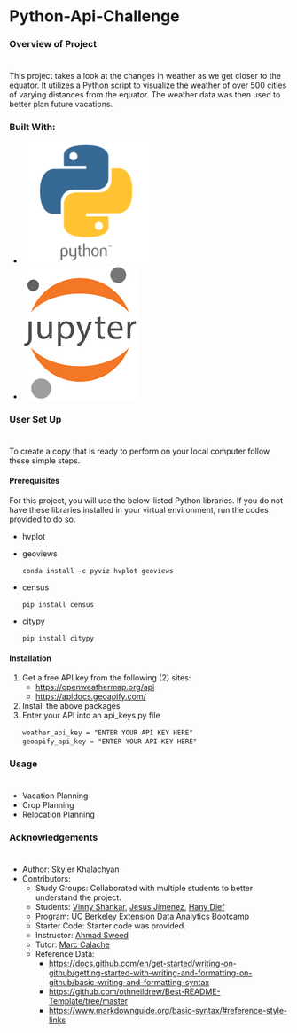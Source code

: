 # Python-Api-Challenge

### Overview of Project
#
This project takes a look at the changes in weather as we get closer to the equator. It utilizes a Python script to visualize the weather of over 500 cities of varying distances from the equator. The weather data was then used to better plan future vacations.   

### Built With:
* [![Python Logo](Images/python_logo.png "python logo")](https://www.python.org/)
* [![Jupyter Logo](Images/Jupyter_logo.png "Jupyter logo")](https://jupyter.org/)

### User Set Up
#
To create a copy that is ready to perform on your local computer follow these simple steps.

#### Prerequisites
For this project, you will use the below-listed Python libraries. If you do not have these libraries installed in your virtual environment, run the codes provided to do so. 
* hvplot
* geoviews

  ```
  conda install -c pyviz hvplot geoviews
  ```

* census
  ```
  pip install census
  ```

* citypy

  ```
  pip install citypy
  ```

  
#### Installation
1. Get a free API key from the following (2) sites:
    -   https://openweathermap.org/api
    -   https://apidocs.geoapify.com/
2. Install the above packages
3. Enter your API into an api_keys.py file
   ```
   weather_api_key = "ENTER YOUR API KEY HERE"
   geoapify_api_key = "ENTER YOUR API KEY HERE"

### Usage
# 
* Vacation Planning      
* Crop Planning
* Relocation Planning

### Acknowledgements
#
* Author: Skyler Khalachyan
* Contributors:
     - Study Groups: Collaborated with multiple students to better understand the project.
     - Students: [Vinny Shankar](https://github.com/vinnyshankar), [Jesus Jimenez](https://github.com/JesusJimenez3318), [Hany Dief](https://github.com/hanydief)
     - Program: UC Berkeley Extension Data Analytics Bootcamp 
     - Starter Code: Starter code was provided. 
     - Instructor: [Ahmad Sweed](https://github.com/ahmadswd) 
     - Tutor: [Marc Calache](https://github.com/CalacheMarc) 
     - Reference Data:
       - 	https://docs.github.com/en/get-started/writing-on-github/getting-started-with-writing-and-formatting-on-github/basic-writing-and-formatting-syntax
       - 	https://github.com/othneildrew/Best-README-Template/tree/master
       - 	https://www.markdownguide.org/basic-syntax/#reference-style-links
         









